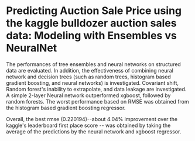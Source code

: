 # Predicting Auction Sale Price using the kaggle bulldozer auction sales data: Modeling with Ensembles vs NeuralNet
The performances of tree ensembles and neural networks on structured data are evaluated. In addition, the effectiveness of combining neural network and decision trees (such as random trees, histogram based gradient boosting, and neural networks) is investigated.
Covariant shift, Random forest's inability to extrapolate, and data leakage are investigated.
A simple 2-layer Neural network outperformed xgboost, followed by random forests. The worst performance based on RMSE was obtained from the histogram based gradient boosting regressor.

Overall, the best rmse (0.220194)--about 4.04% improvement over the kaggle's leaderboard first place score -- was obtained by taking the average of the predictions by the neural network and xgboost regressor.
